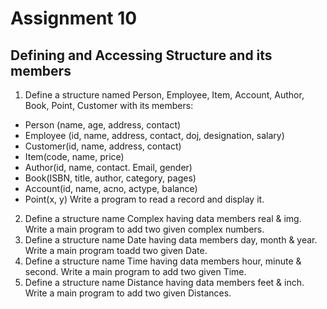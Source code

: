 # Assignment 10
## Defining and Accessing Structure and its members
1. Define a structure named Person, Employee, Item, Account, Author, Book, Point, Customer with its members:
  - Person (name, age, address, contact)
  - Employee (id, name, address, contact, doj, designation, salary)
  - Customer(id, name, address, contact)
  - Item(code, name, price)
  - Author(id, name, contact. Email, gender)
  - Book(ISBN, title, author, category, pages)
  - Account(id, name, acno, actype, balance)
  - Point(x, y)
  Write a program to read a record and display it.
2. Define a structure name Complex having data members real & img. Write a main program to add two given complex numbers.
3. Define a structure name Date having data members day, month & year. Write a main program toadd two given Date.
4. Define a structure name Time having data members hour, minute & second. Write a main program to add two given Time.
5. Define a structure name Distance having data members feet & inch. Write a main program to add two given Distances.